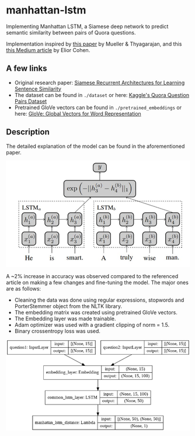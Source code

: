 # manhattan-lstm

Implementing Manhattan LSTM, a Siamese deep network to predict semantic similarity between pairs of Quora questions.

Implementation inspired by [this paper](http://www.mit.edu/~jonasm/info/MuellerThyagarajan_AAAI16.pdf) by Mueller & Thyagarajan, and this [this Medium article](https://medium.com/mlreview/implementing-malstm-on-kaggles-quora-question-pairs-competition-8b31b0b16a07) by Elior Cohen.

## A few links

- Original research paper: [Siamese Recurrent Architectures for Learning Sentence Similarity](http://www.mit.edu/~jonasm/info/MuellerThyagarajan_AAAI16.pdf)
- The dataset can be found in `./dataset` or here: [Kaggle's Quora Question Pairs Dataset](https://data.quora.com/First-Quora-Dataset-Release-Question-Pairs)
- Pretrained GloVe vectors can be found in `./pretrained_embeddings` or here: [GloVe: Global Vectors for Word Representation](https://nlp.stanford.edu/projects/glove/)

## Description

The detailed explanation of the model can be found in the aforementioned paper.

![MaLSTM model](img/malstm.JPG)

A ~2% increase in accuracy was observed compared to the referenced article on making a few changes and fine-tuning the model. The major ones are as follows:
- Cleaning the data was done using regular expressions, stopwords and PorterStemmer object from the NLTK library.
- The embedding matrix was created using pretrained GloVe vectors.
- The Embedding layer was made trainable.
- Adam optimizer was used with a gradient clipping of norm = 1.5.
- Binary crossentropy loss was used.

![Model plot](img/model_plot.png)
